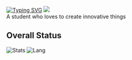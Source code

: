 [![Typing SVG](https://readme-typing-svg.demolab.com?font=JetBrains+Mono&size=30&duration=4000&pause=400&color=F76464&center=true&repeat=true&width=600&height=100&lines=Android+Developer;UX+UI+Designer;For+fun)](https://git.io/typing-svg)
![](https://komarev.com/ghpvc/?username=staricdev)  
A student who loves to create innovative things  
## Overall Status 
![Stats](https://github-readme-stats-sigma-five.vercel.app/api?username=staricdev&show_icons=true&theme=omni)
![Lang](https://github-readme-stats-sigma-five.vercel.app/api/top-langs/?username=staricdev&hide=html,css&theme=omni)
